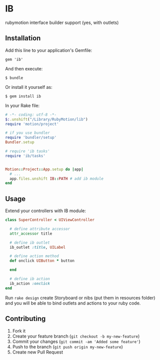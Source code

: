 # IB 

rubymotion interface builder support (yes, with outlets)

## Installation

Add this line to your application's Gemfile:

    gem 'ib'

And then execute:

    $ bundle

Or install it yourself as:

    $ gem install ib

In your Rake file:

```ruby
# -*- coding: utf-8 -*-
$:.unshift("/Library/RubyMotion/lib")
require 'motion/project'

# if you use bundler
require 'bundler/setup' 
Bundler.setup

# require 'ib tasks'
require 'ib/tasks'


Motion::Project::App.setup do |app|
  # ...
  app.files.unshift IB::PATH # add ib module
end

```

## Usage

Extend your controllers with IB module:

```ruby
class SuperController < UIViewController

  # define attribute accessor
  attr_accessor title

  # define ib outlet
  ib_outlet :title, UILabel

  # define action method
  def onclick UIButton * button

  end

  # define ib action 
  ib_action :onclick
end
```

Run `rake design` create Storyboard or nibs (put them in resources folder) and you will be able to bind outlets and actions to your ruby code.

## Contributing

1. Fork it
2. Create your feature branch (`git checkout -b my-new-feature`)
3. Commit your changes (`git commit -am 'Added some feature'`)
4. Push to the branch (`git push origin my-new-feature`)
5. Create new Pull Request

